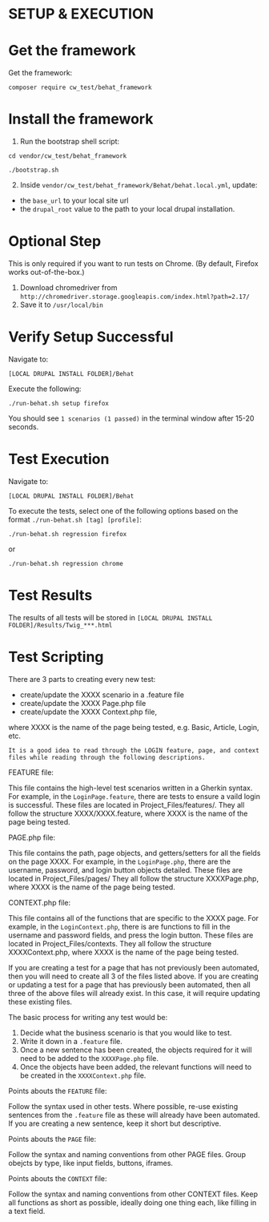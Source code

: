 SETUP & EXECUTION
=================


Get the framework
=================
Get the framework:

```
composer require cw_test/behat_framework
``` 
    
Install the framework
===================
1. Run the bootstrap shell script:

```
cd vendor/cw_test/behat_framework
```

```
./bootstrap.sh
```

2. Inside `vendor/cw_test/behat_framework/Behat/behat.local.yml`, update:

* the `base_url` to your local site url
* the `drupal_root` value to the path to your local drupal installation.
       

Optional Step
=============
This is only required if you want to run tests on Chrome. 
(By default, Firefox works out-of-the-box.)

1. Download chromedriver from `http://chromedriver.storage.googleapis.com/index.html?path=2.17/`
2. Save it to `/usr/local/bin`


Verify Setup Successful
=======================
Navigate to:

```
[LOCAL DRUPAL INSTALL FOLDER]/Behat
```

Execute the following:

```
./run-behat.sh setup firefox
```

You should see `1 scenarios (1 passed)` in the terminal window after 15-20 seconds.


Test Execution
==============
Navigate to:

```
[LOCAL DRUPAL INSTALL FOLDER]/Behat
```

To execute the tests, select one of the following options based on the format `./run-behat.sh [tag] [profile]`:

```
./run-behat.sh regression firefox
```

or

```
./run-behat.sh regression chrome
```

Test Results
============
The results of all tests will be stored in `[LOCAL DRUPAL INSTALL FOLDER]/Results/Twig_***.html`


Test Scripting
==============
There are 3 parts to creating every new test:

 * create/update the XXXX scenario in a .feature file
 * create/update the XXXX Page.php file 
 * create/update the XXXX Context.php file,
 
where XXXX is the name of the page being tested, e.g. Basic, Article, Login, etc.

`It is a good idea to read through the LOGIN feature, page, and context files while reading through the following descriptions.`
 
FEATURE file:

This file contains the high-level test scenarios written in a Gherkin syntax.
For example, in the `LoginPage.feature`, there are tests to ensure a vaild login is successful.
These files are located in Project_Files/features/.
They all follow the structure XXXX/XXXX.feature, where XXXX is the name of the page being tested.

PAGE.php file:

This file contains the path, page objects, and getters/setters for all the fields on the page XXXX.
For example, in the `LoginPage.php`, there are the username, password, and login button objects detailed.
These files are located in Project_Files/pages/
They all follow the structure XXXXPage.php, where XXXX is the name of the page being tested.

CONTEXT.php file:

This file contains all of the functions that are specific to the XXXX page.
For example, in the `LoginContext.php`, there is are functions to fill in the username and password fields, and press the login button.
These files are located in Project_Files/contexts.
They all follow the structure XXXXContext.php, where XXXX is the name of the page being tested.


If you are creating a test for a page that has not previously been automated, then you will need to create all 3 of the files listed above.
If you are creating or updating a test for a page that has previously been automated, then all three of the above files will already exist. In this case, it will require updating these existing files.

The basic process for writing any test would be:
1. Decide what the business scenario is that you would like to test.
2. Write it down in a `.feature` file.
3. Once a new sentence has been created, the objects required for it will need to be added to the `XXXXPage.php` file.
4. Once the objects have been added, the relevant functions will need to be created in the `XXXXContext.php` file.


Points abouts the `FEATURE` file:
 
Follow the syntax used in other tests.
Where possible, re-use existing sentences from the `.feature` file as these will already have been automated.
If you are creating a new sentence, keep it short but descriptive.


Points abouts the `PAGE` file:

Follow the syntax and naming conventions from other PAGE files.
Group obejcts by type, like input fields, buttons, iframes.

Points abouts the `CONTEXT` file:

Follow the syntax and naming conventions from other CONTEXT files.
Keep all functions as short as possible, ideally doing one thing each, like filling in a text field.